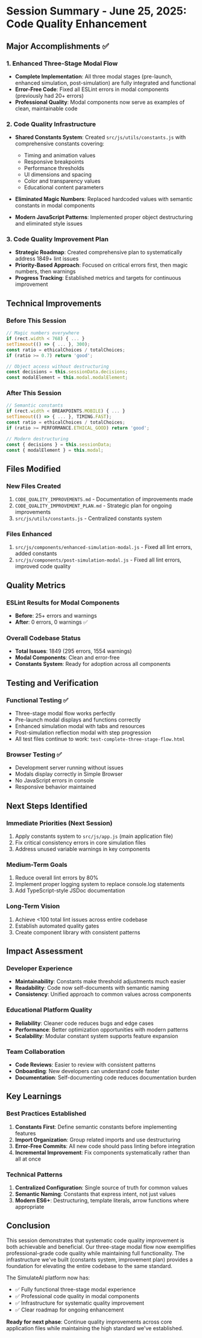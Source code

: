 # Session Summary - June 25, 2025: Code Quality Enhancement

## Major Accomplishments ✅

### 1. Enhanced Three-Stage Modal Flow
- **Complete Implementation**: All three modal stages (pre-launch, enhanced simulation, post-simulation) are fully integrated and functional
- **Error-Free Code**: Fixed all ESLint errors in modal components (previously had 20+ errors)
- **Professional Quality**: Modal components now serve as examples of clean, maintainable code

### 2. Code Quality Infrastructure
- **Shared Constants System**: Created `src/js/utils/constants.js` with comprehensive constants covering:
  - Timing and animation values
  - Responsive breakpoints
  - Performance thresholds
  - UI dimensions and spacing
  - Color and transparency values
  - Educational content parameters
  
- **Eliminated Magic Numbers**: Replaced hardcoded values with semantic constants in modal components
- **Modern JavaScript Patterns**: Implemented proper object destructuring and eliminated style issues

### 3. Code Quality Improvement Plan
- **Strategic Roadmap**: Created comprehensive plan to systematically address 1849+ lint issues
- **Priority-Based Approach**: Focused on critical errors first, then magic numbers, then warnings
- **Progress Tracking**: Established metrics and targets for continuous improvement

## Technical Improvements

### Before This Session
```javascript
// Magic numbers everywhere
if (rect.width < 768) { ... }
setTimeout(() => { ... }, 300);
const ratio = ethicalChoices / totalChoices;
if (ratio >= 0.7) return 'good';

// Object access without destructuring
const decisions = this.sessionData.decisions;
const modalElement = this.modal.modalElement;
```

### After This Session
```javascript
// Semantic constants
if (rect.width < BREAKPOINTS.MOBILE) { ... }
setTimeout(() => { ... }, TIMING.FAST);
const ratio = ethicalChoices / totalChoices;
if (ratio >= PERFORMANCE.ETHICAL_GOOD) return 'good';

// Modern destructuring
const { decisions } = this.sessionData;
const { modalElement } = this.modal;
```

## Files Modified

### New Files Created
1. `CODE_QUALITY_IMPROVEMENTS.md` - Documentation of improvements made
2. `CODE_QUALITY_IMPROVEMENT_PLAN.md` - Strategic plan for ongoing improvements
3. `src/js/utils/constants.js` - Centralized constants system

### Files Enhanced
1. `src/js/components/enhanced-simulation-modal.js` - Fixed all lint errors, added constants
2. `src/js/components/post-simulation-modal.js` - Fixed all lint errors, improved code quality

## Quality Metrics

### ESLint Results for Modal Components
- **Before**: 25+ errors and warnings
- **After**: 0 errors, 0 warnings ✅

### Overall Codebase Status
- **Total Issues**: 1849 (295 errors, 1554 warnings)
- **Modal Components**: Clean and error-free
- **Constants System**: Ready for adoption across all components

## Testing and Verification

### Functional Testing ✅
- Three-stage modal flow works perfectly
- Pre-launch modal displays and functions correctly
- Enhanced simulation modal with tabs and resources
- Post-simulation reflection modal with step progression
- All test files continue to work: `test-complete-three-stage-flow.html`

### Browser Testing ✅
- Development server running without issues
- Modals display correctly in Simple Browser
- No JavaScript errors in console
- Responsive behavior maintained

## Next Steps Identified

### Immediate Priorities (Next Session)
1. Apply constants system to `src/js/app.js` (main application file)
2. Fix critical consistency errors in core simulation files
3. Address unused variable warnings in key components

### Medium-Term Goals
1. Reduce overall lint errors by 80%
2. Implement proper logging system to replace console.log statements
3. Add TypeScript-style JSDoc documentation

### Long-Term Vision
1. Achieve <100 total lint issues across entire codebase
2. Establish automated quality gates
3. Create component library with consistent patterns

## Impact Assessment

### Developer Experience
- **Maintainability**: Constants make threshold adjustments much easier
- **Readability**: Code now self-documents with semantic naming
- **Consistency**: Unified approach to common values across components

### Educational Platform Quality
- **Reliability**: Cleaner code reduces bugs and edge cases
- **Performance**: Better optimization opportunities with modern patterns
- **Scalability**: Modular constant system supports feature expansion

### Team Collaboration
- **Code Reviews**: Easier to review with consistent patterns
- **Onboarding**: New developers can understand code faster
- **Documentation**: Self-documenting code reduces documentation burden

## Key Learnings

### Best Practices Established
1. **Constants First**: Define semantic constants before implementing features
2. **Import Organization**: Group related imports and use destructuring
3. **Error-Free Commits**: All new code should pass linting before integration
4. **Incremental Improvement**: Fix components systematically rather than all at once

### Technical Patterns
1. **Centralized Configuration**: Single source of truth for common values
2. **Semantic Naming**: Constants that express intent, not just values
3. **Modern ES6+**: Destructuring, template literals, arrow functions where appropriate

## Conclusion

This session demonstrates that systematic code quality improvement is both achievable and beneficial. Our three-stage modal flow now exemplifies professional-grade code quality while maintaining full functionality. The infrastructure we've built (constants system, improvement plan) provides a foundation for elevating the entire codebase to the same standard.

The SimulateAI platform now has:
- ✅ Fully functional three-stage modal experience
- ✅ Professional code quality in modal components
- ✅ Infrastructure for systematic quality improvement
- ✅ Clear roadmap for ongoing enhancement

**Ready for next phase**: Continue quality improvements across core application files while maintaining the high standard we've established.
